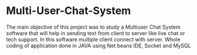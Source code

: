 # Multi-User-Chat-System
The main objective of this project was to study a Multiuser Chat System software that will help in sending text from client to server like live chat or tech support. In this software multiple client connect with server. Whole coding of application done in JAVA using Net beans IDE, Socket and MySQL
